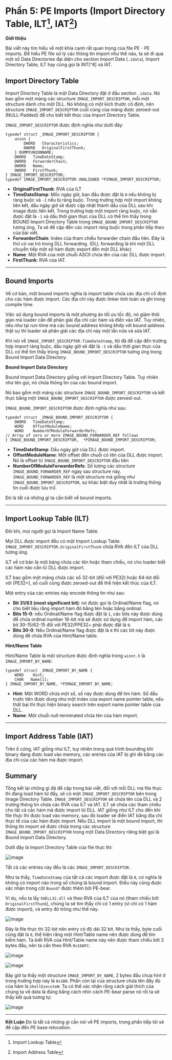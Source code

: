 # Phần 5: PE Imports (Import Directory Table, ILT[^1], IAT[^2])

**Giới thiệu**

Bài viết này tìm hiểu về một khía cạnh rất quan trọng của file PE - PE imports. Để hiều PE file xử lý các thông tin import như thế nào, ta sẽ đi qua một số Data Directories đại diện cho section Import Data (`.idata`), Import Directory Table, ILT hay cũng gọi là INT[^8] và IAT.

## Import Directory Table
Import Directory Table là một Data Directory đặt ở đầu section `.idata`.
Nó bao gồm một mảng các structure `IMAGE_IMPORT_DESCRIPTOR`, mỗi một structure dành cho một DLL. Nó không có một kích thước cố định, nên structure `IMAGE_IMPORT_DESCRIPTOR` cuối cùng của mảng được zeroed-out (NULL-Padded) để cho biết kết thúc của Import Directory Table.

`IMAGE_IMPORT_DESCRIPTOR` được định nghĩa như dưới đây:
```cpp=
typedef struct _IMAGE_IMPORT_DESCRIPTOR {
    union {
        DWORD   Characteristics;
        DWORD   OriginalFirstThunk;
    } DUMMYUNIONNAME;
    DWORD   TimeDateStamp;
    DWORD   ForwarderChain;
    DWORD   Name;
    DWORD   FirstThunk;
} IMAGE_IMPORT_DESCRIPTOR;
typedef IMAGE_IMPORT_DESCRIPTOR UNALIGNED *PIMAGE_IMPORT_DESCRIPTOR;
```
* **OriginalFirstThunk**: RVA của ILT
* **TimeDateStamp**: Mốc ngày giờ, ban đầu được đặt là `0` nếu không bị ràng buộc và `-1` nếu bị ràng buộc. Trong trường hợp một import không liên kết, dấu ngày giờ sẽ được cập nhật thành dấu của DLL sau khi image được liên kết. Trong trường hợp một import ràng buộc, nó vẫn được đặt là `-1` và dấu thời gian thực của DLL có thể tìm thấy trong BOUND Import Directory Table trong `IMAGE_BOUND_IMPORT_DESCRIPTOR` tương ứng. Ta sẽ đề cập đến các import ràng buộc trong phần tiếp theo của bài viết.
* **ForwarderChain**: Index của tham chiếu forwarder chain đầu tiên. Đây là thứ có vai trò trong DLL forwarding. (DLL forwarding là khi một DLL chuyển tiếp một số hàm được export đến một DLL khác)
* **Name**: Một RVA của một chuỗi ASCII chứa tên của các DLL được import.
* **FirstThunk**: RVA của IAT.

---

## Bound Imports
Về cơ bản, một bound imports nghĩa là import table chứa các địa chỉ cố định cho các hàm được import. Các địa chỉ này được linker tính toán và ghi trong compile time.

Việc sử dụng bound imports là một phương án tối ưu tốc độ, nó giảm thời gian mà loader cần để phân giải địa chỉ các hàm và điền vào IAT. Tuy nhiên, nếu như tại run-time mà các bound address không khớp với bound address thật sự thì loader sẽ phân giải các địa chỉ này một lần nữa và sửa IAT.

Khi nói về `IMAGE_IMPORT_DESCRIPTOR.TimeDateStamp`, tôi đã đề cập đến trường hợp import ràng buộc, dấu ngày giờ sẽ đặt là `-1` và dấu thời gian thực của DLL có thể tìm thấy trong `IMAGE_BOUND_IMPORT_DESCRIPTOR` tương ứng trong Bound Import Data Directory.

**Bound Import Data Directory**

Bound Import Data Directory giống với Import Directory Table. Tuy nhiên như tên gọi, nó chứa thông tin của các bound import.

Nó bao gồm một mảng các structure `IMAGE_BOUND_IMPORT_DESCRIPTOR` và kết thực bằng một `IMAGE_BOUND_IMPORT_DESCRIPTOR` được zeroed-out.

`IMAGE_BOUND_IMPORT_DESCRIPTOR` được định nghĩa như sau:
```cpp=
typedef struct _IMAGE_BOUND_IMPORT_DESCRIPTOR {
    DWORD   TimeDateStamp;
    WORD    OffsetModuleName;
    WORD    NumberOfModuleForwarderRefs;
// Array of zero or more IMAGE_BOUND_FORWARDER_REF follows
} IMAGE_BOUND_IMPORT_DESCRIPTOR,  *PIMAGE_BOUND_IMPORT_DESCRIPTOR;
```
* **TimeDateStamp**: Dấu ngày giờ của DLL được import.
* **OffsetModuleName**: Một offset đến chuỗi có tên của DLL được import. Nó là offset từ `IMAGE_BOUND_IMPORT_DESCRIPTOR` đầu tiên
* **NumberOfModuleForwarderRefs**: Số lượng các structure `IMAGE_BOUND_FORWARDER_REF` ngay sau structure này. `IMAGE_BOUND_FORWARDER_REF` là một structure mà giống như `IMAGE_BOUND_IMPORT_DESCRIPTOR`, sự khác biệt duy nhất là trường thông tin cuối được lưu trữ.

Đó là tất cả những gì ta cần biết về bound imports.

---

## Import Lookup Table (ILT)
Đôi khi, mọi người gọi là Import Name Table.

Mọi DLL được import đều có một Import Lookup Table.
`IMAGE_IMPORT_DESCRIPTOR.OriginalFirstThunk` chứa RVA đến ILT của DLL tương ứng. 

ILT về cơ bản là một bảng chứa các tên hoặc tham chiếu, nó cho loader biết các hàm nào cần từ DLL được import.

ILT bao gồm một mảng chứa các số 32-bit (đối với PE32) hoặc 64-bit đối với (PE32+), số cuối cùng được zeroed-out để thể hiện kết thúc của ILT.

Một entry của các entries này encode thông tin như sau:
* **Bit 31/63 (most significant bit)**: nó được gọi là Ordinal/Name flag, nó cho biết liệu rằng import hàm đó bằng tên hoặc bằng ordinal.
* **Bits 15-0**: nếu Ordinal/Name flag được đặt là `1`, các bits này được dùng để chứa ordinal number 16-bit mà sẽ được sử dụng để import hàm, các bit 30-15/62-15 đối với PE32/PPE32+ phải được đặt là `0`.
* **Bits 30-0**: Nếu Ordinal/Name flag được đặt là `0` thì các bit này được dùng để chứa RVA của Hint/Name table.

**Hint/Name Table**

Hint/Name Table là một structure được định nghĩa trong `winnt.h` là `IMAGE_IMPORT_BY_NAME`:
```cpp=
typedef struct _IMAGE_IMPORT_BY_NAME {
    WORD    Hint;
    CHAR   Name[1];
} IMAGE_IMPORT_BY_NAME, *PIMAGE_IMPORT_BY_NAME;
```
* **Hint**: Một WORD chứa một số, số này được dùng để tìm hàm. Số đầu trước tiên được dùng như một index của export name pointer table, nếu thất bại thì thực hiện binary search trên export name pointer table của DLL.
* **Name**: Một chuỗi null-terminated chứa tên của hàm import.

---

## Import Address Table (IAT)
Trên ổ cứng, IAT giống như ILT, tuy nhiên trong quá trình bounding khi binary đang được load vào memory, các entries của IAT bị ghi đè bằng các địa chỉ của các hàm mà được import.

## Summary
Tổng kết lại những gì đã đề cập trong bài viết, đối với mỗi DLL mà file thực thi đang load hàm từ đấy, sẽ có một `IMAGE_IMPORT_DESCRIPTOR` bên trong Image Directory Table.
`IMAGE_IMPORT_DESCRIPTOR` sẽ chứa tên của DLL và 2 trường thông tin chứa các RVA của ILT và IAT.
ILT sẽ chứa các tham chiếu cho tất cả các hàm mà được import từ DLL.
IAT giống như ILT cho đến khi file thực thi được load vào memory, sau đó loader sẽ điền IAT bằng địa chỉ thực tế của các hàm được import.
Nếu DLL import là một bound import, thì thông tin import sẽ được chứa trong các structure `IMAGE_BOUND_IMPORT_DESCRIPTOR` trong một Data Directory riêng biệt gọi là Bound Import Data Directory.

Dưới đây là Import Directory Table của file thực thi:

![image](https://hackmd.io/_uploads/HkcZaia3T.png)

Tất cả các entries này đều là các `IMAGE_IMPORT_DESCRIPTOR`.

Như ta thấy, `TimeDateStamp` của tất cả các import được đặt là `0`, có nghĩa là không có import nào trong số chúng là bound import. Điều này cũng được xác nhận trong cột `Bound?` được thêm bởi PE-bear.

Ví dụ, nếu ta lấy `SHELL32.dll` và theo RVA của ILT của nó (tham chiếu bởi `OriginalFirstThunk`), chúng ta sẽ tìm thấy chỉ có 1 entry (vì chỉ có 1 hàm được import), và entry đó trông như thế này.

![image](https://hackmd.io/_uploads/H1sRE26np.png)

Đây là file thực thi 32-bit nên entry có độ dài 32 bit. 
Như ta thấy, byte cuối cùng đặt là `0`, thể hiện rằng một Hint/Table name nên được dùng để tìm kiếm hàm.
Ta biết RVA của Hint/Table name này nên được tham chiếu bởi 3 bytes đầu, nên ta cần theo RVA `0x16AFC`:

![image](https://hackmd.io/_uploads/BkrsThTnT.png)

![image](https://hackmd.io/_uploads/BJYCRhp2a.png)

Bây giờ ta thấy một structure `IMAGE_IMPORT_BY_NAME`, 2 bytes đầu chưa hint ở trong trường hợp này là `0x1B0`. Phần còn lại của structure chứa tên đầy đủ của hàm là `ShellExecuteW`.
Ta có thể xác nhận rằng cách giải thích của chúng ta về data là đúng bằng cách nhìn cách PE-bear parse nó rồi ta sẽ thấy kết quả tương tự:

![image](https://hackmd.io/_uploads/BkTRy6a36.png)

---

**Kết Luận**
Đó là tất cả những gì cần nói về PE imports, trong phần tiếp tôi sẽ đề cập đến PE base relocation.

[^1]: Import Lookup Table
[^2]: Import Address Table
